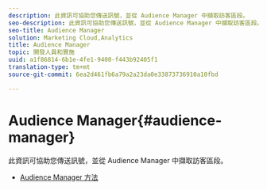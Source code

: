 ```yaml
---
description: 此資訊可協助您傳送訊號，並從 Audience Manager 中擷取訪客區段。
seo-description: 此資訊可協助您傳送訊號，並從 Audience Manager 中擷取訪客區段。
seo-title: Audience Manager
solution: Marketing Cloud,Analytics
title: Audience Manager
topic: 開發人員和實施
uuid: a1f86814-6b1e-4fe1-9400-f443b92405f1
translation-type: tm+mt
source-git-commit: 6ea2d461fb6a79a2a23da0e33873736910a10fbd

---
```



# Audience Manager{#audience-manager}

此資訊可協助您傳送訊號，並從 Audience Manager 中擷取訪客區段。

* [Audience Manager 方法](/help/ios/amm/aam-methods.md)
